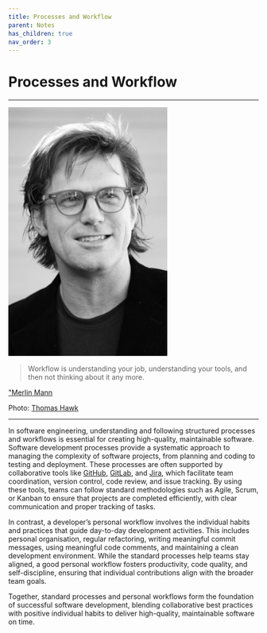 ```yaml
---
title: Processes and Workflow
parent: Notes
has_children: true
nav_order: 3
---
```


# Processes and Workflow

<hr class="splash">

![Merlin Mann](../../images/people/merlin_mann.png)

<blockquote class="pretty"><span>
Workflow is understanding your job, understanding your tools, and then not thinking about it any more.
</span></blockquote>
<p class="attribution"><a href="https://en.wikipedia.org/wiki/Merlin_Mann">"Merlin Mann</a></p>
<p class="credit">Photo: <a href="https://www.flickr.com/photos/thomashawk/2298694177">Thomas Hawk</a></p>

<hr class="splash">

In software engineering, understanding and following structured processes and workflows is 
essential for creating high-quality, maintainable software. Software development processes 
provide a systematic approach to managing the complexity of software projects, from 
planning and coding to testing and deployment. These processes are often supported by 
collaborative tools like [GitHub](https://github.com/), [GitLab](https://about.gitlab.com/), 
and [Jira](https://www.atlassian.com/jira), which facilitate team coordination, 
version control, code review, and issue tracking. By using these tools, teams can follow 
standard methodologies such as Agile, Scrum, or Kanban to ensure that projects are 
completed efficiently, with clear communication and proper tracking of tasks.

In contrast, a developer’s personal workflow involves the individual habits and practices 
that guide day-to-day development activities. This includes personal organisation, regular 
refactoring, writing meaningful commit messages, using meaningful code comments, and 
maintaining a clean development environment. While the standard processes help teams stay 
aligned, a good personal workflow fosters productivity, code quality, and self-discipline, 
ensuring that individual contributions align with the broader team goals.

Together, standard processes and personal workflows form the foundation of successful 
software development, blending collaborative best practices with positive individual 
habits to deliver high-quality, maintainable software on time.
